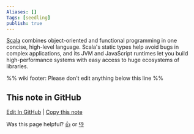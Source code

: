 ```yaml
---
Aliases: []
Tags: [seedling]
publish: true
---
```

[Scala](https://scala-lang.org/) combines object-oriented and functional programming in one concise, high-level language. Scala's static types help avoid bugs in complex applications, and its JVM and JavaScript runtimes let you build high-performance systems with easy access to huge ecosystems of libraries.

%% wiki footer: Please don't edit anything below this line %%

## This note in GitHub

<span class="git-footer">[Edit In GitHub](https://github.dev/data-engineering-community/data-engineering-wiki/blob/main/Tools/Scala.md "git-hub-edit-note") | [Copy this note](https://raw.githubusercontent.com/data-engineering-community/data-engineering-wiki/main/Tools/Scala.md "git-hub-copy-note")</span>

<span class="git-footer">Was this page helpful?
[👍](https://tally.so/r/mOaxjk?rating=Yes&url=https://dataengineering.wiki/Tools/Scala) or [👎](https://tally.so/r/mOaxjk?rating=No&url=https://dataengineering.wiki/Tools/Scala)</span>
